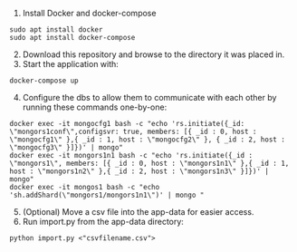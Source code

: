 1) Install Docker and docker-compose
```
sudo apt install docker
sudo apt install docker-compose
```
2) Download this repository and browse to the directory it was placed in.
3) Start the application with:
```
docker-compose up
```
4) Configure the dbs to allow them to communicate with each other by running these commands one-by-one:
```
docker exec -it mongocfg1 bash -c "echo 'rs.initiate({_id: \"mongors1conf\",configsvr: true, members: [{ _id : 0, host : \"mongocfg1\" },{ _id : 1, host : \"mongocfg2\" }, { _id : 2, host : \"mongocfg3\" }]})' | mongo"
docker exec -it mongors1n1 bash -c "echo 'rs.initiate({_id : \"mongors1\", members: [{ _id : 0, host : \"mongors1n1\" },{ _id : 1, host : \"mongors1n2\" },{ _id : 2, host : \"mongors1n3\" }]})' | mongo"
docker exec -it mongos1 bash -c "echo 'sh.addShard(\"mongors1/mongors1n1\")' | mongo "
```
5) (Optional) Move a csv file into the app-data for easier access.
6) Run import.py from the app-data directory:
```
python import.py <"csvfilename.csv">
```
